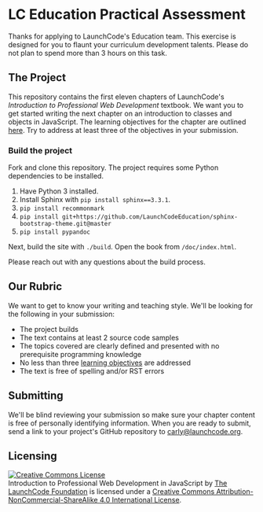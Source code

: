 # LC Education Practical Assessment

Thanks for applying to LaunchCode's Education team. This exercise is designed for you to flaunt your curriculum development talents. Please do not plan to spend more than 3 hours on this task.

## The Project

This repository contains the first eleven chapters of LaunchCode's *Introduction to Professional Web Development* textbook. We want you to 
get started writing the next chapter on an introduction to classes and objects in JavaScript. The learning objectives for the chapter are outlined [here](https://github.com/LaunchCodeEducation/lc101-learning-objectives/blob/master/unit1-js/lesson11.rst). Try to address at least three of the objectives in your submission. 

### Build the project

Fork and clone this repository. The project requires some Python dependencies to be installed.

1. Have Python 3 installed.
1. Install Sphinx with ``pip install sphinx==3.3.1``.
1. ``pip install recommonmark``
1. ``pip install git+https://github.com/LaunchCodeEducation/sphinx-bootstrap-theme.git@master``
1. ``pip install pypandoc``

Next, build the site with ``./build``. Open the book from ``/doc/index.html``.

Please reach out with any questions about the build process.

## Our Rubric

We want to get to know your writing and teaching style. We'll be looking for the following in your submission:

- The project builds
- The text contains at least 2 source code samples
- The topics covered are clearly defined and presented with no prerequisite programming knowledge
- No less than three [learning objectives](https://github.com/LaunchCodeEducation/lc101-learning-objectives/blob/master/unit1-js/lesson11.rst) are addressed
- The text is free of spelling and/or RST errors

## Submitting

We'll be blind reviewing your submission so make sure your chapter content is free of personally identifying information. When you are ready to submit, send a link to your project's GitHub repository to carly@launchcode.org.


## Licensing

<a rel="license" href="http://creativecommons.org/licenses/by-nc-sa/4.0/"><img alt="Creative Commons License" style="border-width:0" src="https://i.creativecommons.org/l/by-nc-sa/4.0/88x31.png" /></a><br /><span xmlns:dct="http://purl.org/dc/terms/" property="dct:title">Introduction to Professional Web Development in JavaScript</span> by <a xmlns:cc="http://creativecommons.org/ns#" href="https://www.launchcode.org/" property="cc:attributionName" rel="cc:attributionURL">The LaunchCode Foundation</a> is licensed under a <a rel="license" href="http://creativecommons.org/licenses/by-nc-sa/4.0/">Creative Commons Attribution-NonCommercial-ShareAlike 4.0 International License</a>.

